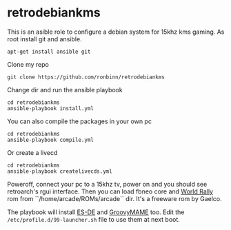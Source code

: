 # retrodebiankms
This is an asible role to configure a debian system for 15khz kms gaming. As root install git and ansible.
```
apt-get install ansible git
```
Clone my repo
```
git clone https://github.com/ronbinn/retrodebiankms
```
Change dir and run the ansible playbook
```
cd retrodebiankms
ansible-playbook install.yml
```
You can also compile the packages in your own pc
```
cd retrodebiankms
ansible-playbook compile.yml
```
Or create a livecd
```
cd retrodebiankms
ansible-playbook createlivecds.yml
```
Poweroff, connect your pc to a 15khz tv, power on and you should see retroarch's rgui interface. Then you can load fbneo core and [World Rally](https://en.wikipedia.org/wiki/World_Rally_(1993_video_game)) rom from ``/home/arcade/ROMs/arcade`` dir. It's a freeware rom by Gaelco.

The playbook will install [ES-DE](https://gitlab.com/es-de/) and [GroovyMAME](https://github.com/antonioginer/groovymame) too. Edit the ``/etc/profile.d/99-launcher.sh`` file to use them at next boot.

